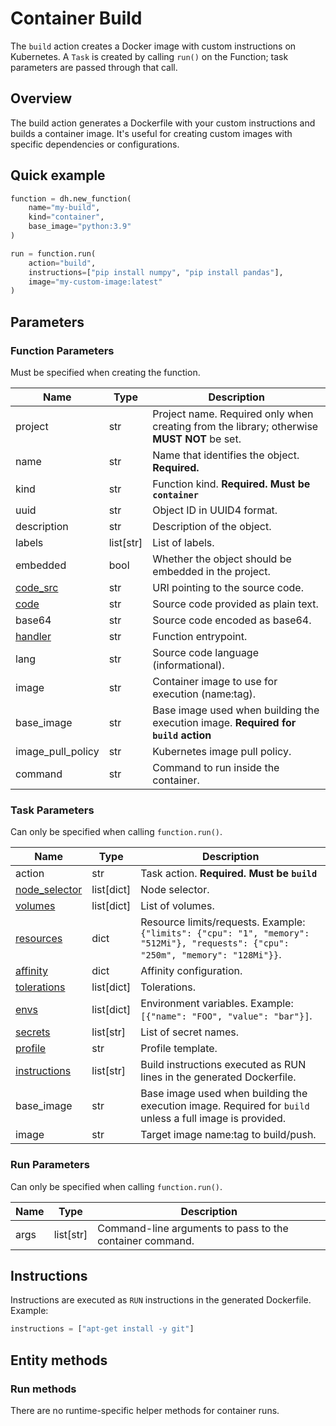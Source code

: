 # Container Build

The `build` action creates a Docker image with custom instructions on Kubernetes. A `Task` is created by calling `run()` on the Function; task parameters are passed through that call.

## Overview

The build action generates a Dockerfile with your custom instructions and builds a container image. It's useful for creating custom images with specific dependencies or configurations.

## Quick example

```python
function = dh.new_function(
    name="my-build",
    kind="container",
    base_image="python:3.9"
)

run = function.run(
    action="build",
    instructions=["pip install numpy", "pip install pandas"],
    image="my-custom-image:latest"
)
```

## Parameters

### Function Parameters

Must be specified when creating the function.

| Name | Type | Description |
| --- | --- | --- |
| project | str | Project name. Required only when creating from the library; otherwise **MUST NOT** be set. |
| name | str | Name that identifies the object. **Required.** |
| kind | str | Function kind. **Required. Must be `container`** |
| uuid | str | Object ID in UUID4 format. |
| description | str | Description of the object. |
| labels | list[str] | List of labels. |
| embedded | bool | Whether the object should be embedded in the project. |
| [code_src](../../../configuration/code_src/overview.md#code-source-uri) | str | URI pointing to the source code. |
| [code](../../../configuration/code_src/overview.md#plain-text-source) | str | Source code provided as plain text. |
| base64 | str | Source code encoded as base64. |
| [handler](../../../configuration/code_src/overview.md#handler) | str | Function entrypoint. |
| lang | str | Source code language (informational). |
| image | str | Container image to use for execution (name:tag). |
| base_image | str | Base image used when building the execution image. **Required for `build` action** |
| image_pull_policy | str | Kubernetes image pull policy. |
| command | str | Command to run inside the container. |

### Task Parameters

Can only be specified when calling `function.run()`.

| Name | Type | Description |
| --- | --- | --- |
| action | str | Task action. **Required. Must be `build`** |
| [node_selector](../../../configuration/kubernetes/overview.md#node-selector) | list[dict] | Node selector. |
| [volumes](../../../configuration/kubernetes/overview.md#volumes) | list[dict] | List of volumes. |
| [resources](../../../configuration/kubernetes/overview.md#resources) | dict | Resource limits/requests. Example: `{"limits": {"cpu": "1", "memory": "512Mi"}, "requests": {"cpu": "250m", "memory": "128Mi"}}`. |
| [affinity](../../../configuration/kubernetes/overview.md#affinity) | dict | Affinity configuration. |
| [tolerations](../../../configuration/kubernetes/overview.md#tolerations) | list[dict] | Tolerations. |
| [envs](../../../configuration/kubernetes/overview.md#secrets-envs) | list[dict] | Environment variables. Example: `[{"name": "FOO", "value": "bar"}]`. |
| [secrets](../../../configuration/kubernetes/overview.md#secrets-envs) | list[str] | List of secret names. |
| [profile](../../../configuration/kubernetes/overview.md#profile) | str | Profile template. |
| [instructions](#instructions) | list[str] | Build instructions executed as RUN lines in the generated Dockerfile. |
| base_image | str | Base image used when building the execution image. Required for `build` unless a full image is provided. |
| image | str | Target image name:tag to build/push. |

### Run Parameters

Can only be specified when calling `function.run()`.

| Name | Type | Description |
| --- | --- | --- |
| args | list[str] | Command-line arguments to pass to the container command. |

## Instructions

Instructions are executed as `RUN` instructions in the generated Dockerfile. Example:

```python
instructions = ["apt-get install -y git"]
```

## Entity methods

### Run methods

There are no runtime-specific helper methods for container runs.
